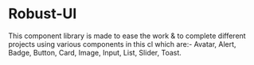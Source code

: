 # Robust-UI
This component library is made to ease the work & to complete different projects using various components in this cl which are:- Avatar, Alert, Badge, Button, Card, Image, Input, List, Slider, Toast.